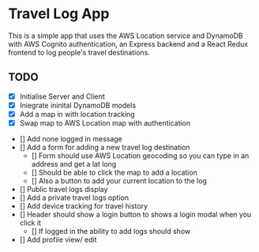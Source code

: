 # Travel Log App

This is a simple app that uses the AWS Location service and DynamoDB with AWS Cognito authentication, an Express backend and a React Redux frontend to log people's travel destinations.

## TODO

- [x] Initialise Server and Client
- [x] Iniegrate ininital DynamoDB models
- [x] Add a map in with location tracking
- [x] Swap map to AWS Location map with authentication
- [] Add none logged in message
- [] Add a form for adding a new travel log destination
  - [] Form should use AWS Location geocoding so you can type in an address and get a lat long
  - [] Should be able to click the map to add a location
  - [] Also a button to add your current location to the log
- [] Public travel logs display
- [] Add a private travel logs option
- [] Add device tracking for travel history
- [] Header should show a login button to shows a login modal when you click it
  - [] If logged in the ability to add logs should show
- [] Add profile view/ edit
